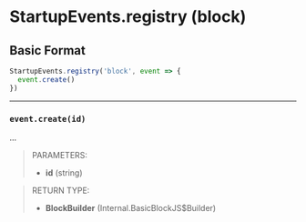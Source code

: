 # StartupEvents.registry (block)

## Basic Format
```js
StartupEvents.registry('block', event => {
  event.create()
})
```

---

### `event.create(id)`

...

> PARAMETERS:  
> - **id** (string)  

> RETURN TYPE:  
> - **BlockBuilder** (Internal.BasicBlockJS$Builder)